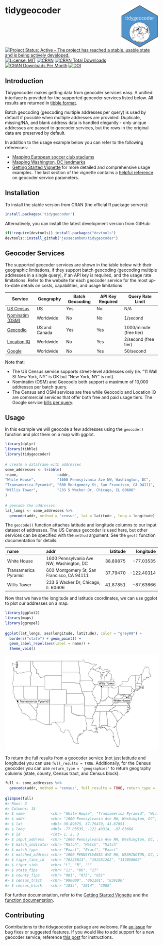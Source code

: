 
<!-- README.md is generated from README.Rmd. Please edit that file directly and reknit -->

# tidygeocoder <a href='https://jessecambon.github.io/tidygeocoder/'><img src='man/figures/tidygeocoder_hex.png' align="right" height="139" /></a>

<!-- badges: start -->

[![Project Status: Active – The project has reached a stable, usable
state and is being actively
developed.](https://www.repostatus.org/badges/latest/active.svg)](https://www.repostatus.org/#active)
[![License:
MIT](https://img.shields.io/badge/License-MIT-yellow.svg)](https://github.com/jessecambon/tidygeocoder/blob/master/LICENSE.md)
[![CRAN](https://www.r-pkg.org/badges/version/tidygeocoder)](https://cran.r-project.org/package=tidygeocoder)
[![CRAN Total
Downloads](http://cranlogs.r-pkg.org/badges/grand-total/tidygeocoder)](https://CRAN.R-project.org/package=tidygeocoder)
[![CRAN Downloads Per
Month](http://cranlogs.r-pkg.org/badges/tidygeocoder)](https://cran.r-project.org/package=tidygeocoder)
[![DOI](https://zenodo.org/badge/DOI/10.5281/zenodo.3981510.svg)](https://doi.org/10.5281/zenodo.3981510)
<!--[![Github Stars](https://img.shields.io/github/stars/jessecambon/tidygeocoder?style=social&label=Github)](https://github.com/jessecambon/tidygeocoder) -->
<!-- badges: end -->

## Introduction

Tidygeocoder makes getting data from geocoder services easy. A unified
interface is provided for the supported geocoder services listed below.
All results are returned in [tibble
format](https://tibble.tidyverse.org/).

Batch geocoding (geocoding multiple addresses per query) is used by
default if possible when multiple addresses are provided. Duplicate,
missing/NA, and blank address data is handled elegantly - only unique
addresses are passed to geocoder services, but the rows in the original
data are preserved by default.

In addition to the usage example below you can refer to the following
references:

  - [Mapping European soccer club
    stadiums](https://jessecambon.github.io/2020/07/15/tidygeocoder-1-0-0.html)
  - [Mapping Washington, DC
    landmarks](https://jessecambon.github.io/2019/11/11/tidygeocoder-demo.html)
  - [Getting Started
    Vignette](https://jessecambon.github.io/tidygeocoder/articles/tidygeocoder.html)
    for more detailed and comprehensive usage examples. The last section
    of the vignette contains a [helpful
    reference](https://jessecambon.github.io/tidygeocoder/articles/tidygeocoder.html#api-reference-1)
    on geocoder service parameters.

## Installation

To install the stable version from CRAN (the official R package
servers):

``` r
install.packages('tidygeocoder')
```

Alternatively, you can install the latest development version from
GitHub:

``` r
if(!require(devtools)) install.packages("devtools")
devtools::install_github("jessecambon/tidygeocoder")
```

## Geocoder Services

The supported geocoder services are shown in the table below with their
geographic limitations, if they support batch geocoding (geocoding
multiple addresses in a single query), if an API key is required, and
the usage rate limitations. Refer to the website for each geocoder
service for the most up-to-date details on costs, capabilities, and
usage limitations.

| Service                                                                       | Geography     | Batch Geocoding | API Key Required | Query Rate Limit        |
| ----------------------------------------------------------------------------- | ------------- | --------------- | ---------------- | ----------------------- |
| [US Census](https://geocoding.geo.census.gov/)                                | US            | Yes             | No               | N/A                     |
| [Nominatim (OSM)](https://nominatim.org)                                      | Worldwide     | No              | No               | 1/second                |
| [Geocodio](https://www.geocod.io/)                                            | US and Canada | Yes             | Yes              | 1000/minute (free tier) |
| [Location IQ](https://locationiq.com/)                                        | Worldwide     | No              | Yes              | 2/second (free tier)    |
| [Google](https://developers.google.com/maps/documentation/geocoding/overview) | Worldwide     | No              | Yes              | 50/second               |

Note that:

  - The US Census service supports street-level addresses only (ie. “11
    Wall St New York, NY” is OK but “New York, NY” is not).
  - Nominatim (OSM) and Geocodio both support a maximum of 10,000
    addresses per batch query.
  - The Census and OSM services are free while Geocodio and Location IQ
    are commercial services that offer both free and paid usage tiers.
    The Google service [bills per
    query](https://developers.google.com/maps/documentation/geocoding/usage-and-billing).

## Usage

In this example we will geocode a few addresses using the `geocode()`
function and plot them on a map with ggplot.

``` r
library(dplyr)
library(tibble)
library(tidygeocoder)

# create a dataframe with addresses
some_addresses <- tribble(
~name,                  ~addr,
"White House",          "1600 Pennsylvania Ave NW, Washington, DC",
"Transamerica Pyramid", "600 Montgomery St, San Francisco, CA 94111",     
"Willis Tower",         "233 S Wacker Dr, Chicago, IL 60606"                                  
)

# geocode the addresses
lat_longs <- some_addresses %>%
  geocode(addr, method = 'census', lat = latitude , long = longitude)
```

The `geocode()` function attaches latitude and longitude columns to our
input dataset of addresses. The US Census geocoder is used here, but
other services can be specified with the `method` argument. See the
`geo()` function documentation for details.

| name                 | addr                                       | latitude |   longitude |
| :------------------- | :----------------------------------------- | -------: | ----------: |
| White House          | 1600 Pennsylvania Ave NW, Washington, DC   | 38.89875 |  \-77.03535 |
| Transamerica Pyramid | 600 Montgomery St, San Francisco, CA 94111 | 37.79470 | \-122.40314 |
| Willis Tower         | 233 S Wacker Dr, Chicago, IL 60606         | 41.87851 |  \-87.63666 |

Now that we have the longitude and latitude coordinates, we can use
ggplot to plot our addresses on a map.

``` r
library(ggplot2)
library(maps)
library(ggrepel)

ggplot(lat_longs, aes(longitude, latitude), color = "grey99") +
  borders("state") + geom_point() + 
  geom_label_repel(aes(label = name)) + 
  theme_void()
```

<img src="man/figures/README-usamap-1.png" style="display: block; margin: auto;" />

To return the full results from a geocoder service (not just latitude
and longitude) you can use `full_results = TRUE`. Additionally, for the
Census geocoder you can use `return_type = 'geographies'` to return
geography columns (state, county, Census tract, and Census block).

``` r
full <- some_addresses %>%
  geocode(addr, method = 'census', full_results = TRUE, return_type = 'geographies')

glimpse(full)
#> Rows: 3
#> Columns: 15
#> $ name            <chr> "White House", "Transamerica Pyramid", "Willis Tower"
#> $ addr            <chr> "1600 Pennsylvania Ave NW, Washington, DC", "600 Mont…
#> $ lat             <dbl> 38.89875, 37.79470, 41.87851
#> $ long            <dbl> -77.03535, -122.40314, -87.63666
#> $ id              <int> 1, 2, 3
#> $ input_address   <chr> "1600 Pennsylvania Ave NW, Washington, DC, , , ", "60…
#> $ match_indicator <chr> "Match", "Match", "Match"
#> $ match_type      <chr> "Exact", "Exact", "Exact"
#> $ matched_address <chr> "1600 PENNSYLVANIA AVE NW, WASHINGTON, DC, 20500", "6…
#> $ tiger_line_id   <chr> "76225813", "192281262", "112050003"
#> $ tiger_side      <chr> "L", "R", "L"
#> $ state_fips      <chr> "11", "06", "17"
#> $ county_fips     <chr> "001", "075", "031"
#> $ census_tract    <chr> "980000", "061101", "839100"
#> $ census_block    <chr> "1034", "2014", "2008"
```

For further documentation, refer to the [Getting Started
Vignette](https://jessecambon.github.io/tidygeocoder/articles/tidygeocoder.html)
and the [function
documentation](https://jessecambon.github.io/tidygeocoder/reference/index.html).

## Contributing

Contributions to the tidygeocoder package are welcome. File [an
issue](https://github.com/jessecambon/tidygeocoder/issues) for bug fixes
or suggested features. If you would like to add support for a new
geocoder service, reference [this
post](https://github.com/jessecambon/tidygeocoder/issues/62#issue-777707424)
for instructions.
